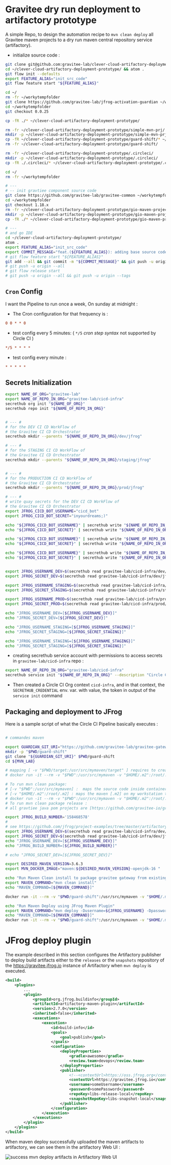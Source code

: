 # Gravitee dry run deployment to artifactory prototype

A simple Repo, to design the automation recipe to `mvn clean deploy` all Gravitee maven projects to a dry run maven central repository service (artifactory).



* initialize source code :

```bash
git clone git@github.com:gravitee-lab/clever-cloud-artifactory-deployment-prototype.git
cd ~/clever-cloud-artifactory-deployment-prototype/ && atom .
git flow init --defaults
export FEATURE_ALIAS="init_src_code"
git flow feature start "${FEATURE_ALIAS}"

cd ~/
rm -fr ~/workytempfolder
git clone https://github.com/gravitee-lab/jfrog-activation-guardian ~/workytempfolder
cd ~/workytempfolder
git checkout 0.0.25

cp -fR ./* ~/clever-cloud-artifactory-deployment-prototype/

rm -fr ~/clever-cloud-artifactory-deployment-prototype/simple-mvn-prj/
mkdir -p ~/clever-cloud-artifactory-deployment-prototype/simple-mvn-prj/
cp -fR ~/clever-cloud-artifactory-deployment-prototype/guard-shift/* ~/clever-cloud-artifactory-deployment-prototype/simple-mvn-prj/
rm -fr ~/clever-cloud-artifactory-deployment-prototype/guard-shift/

rm -fr ~/clever-cloud-artifactory-deployment-prototype/.circleci/
mkdir -p ~/clever-cloud-artifactory-deployment-prototype/.circleci/
cp -fR ./.circleci/* ~/clever-cloud-artifactory-deployment-prototype/.circleci/

cd ~/
rm -fr ~/workytempfolder

# ---
# -- init gravtiee component source code
git clone https://github.com/gravitee-lab/gravitee-common ~/workytempfolder
cd ~/workytempfolder
git checkout 1.18.x
rm -fr ~/clever-cloud-artifactory-deployment-prototype/gio-maven-project/
mkdir -p ~/clever-cloud-artifactory-deployment-prototype/gio-maven-project/
cp -fR ./* ~/clever-cloud-artifactory-deployment-prototype/gio-maven-project/

# ---
# and go IDE
cd ~/clever-cloud-artifactory-deployment-prototype/
atom .
export FEATURE_ALIAS="init_src_code"
export COMMIT_MESSAGE="feat.(${FEATURE_ALIAS}): adding base source code"
# git flow feature start "${FEATURE_ALIAS}"
git add --all && git commit -m "${COMMIT_MESSAGE}" && git push -u origin HEAD
# git push -u origin --all
# git flow release start
# git push -u origin --all && git push -u origin --tags
```


## `Cron` Config

I want the Pipeline to run once a week, On sunday at midnight :

* The Cron configuration for that frequency is :

```ini
0 0 * * 0
```

* test config every 5 minutes: ( `*/5` _cron step syntax_ not supported by Circle CI )

```ini
*/5 * * * *
```

* test config every minute :

```ini
* * * * *
```


## Secrets Initialization

```bash
export NAME_OF_ORG="gravitee-lab"
export NAME_OF_REPO_IN_ORG="gravitee-lab/cicd-infra"
secrethub org init "${NAME_OF_ORG}"
secrethub repo init "${NAME_OF_REPO_IN_ORG}"


# --- #
# for the DEV CI CD WorkFlow of
# the Gravitee CI CD Orchestrator
secrethub mkdir --parents "${NAME_OF_REPO_IN_ORG}/dev/jfrog"

# --- #
# for the STAGING CI CD WorkFlow of
# the Gravitee CI CD Orchestrator
secrethub mkdir --parents "${NAME_OF_REPO_IN_ORG}/staging/jfrog"


# --- #
# for the PRODUCTION CI CD WorkFlow of
# the Gravitee CI CD Orchestrator
secrethub mkdir --parents "${NAME_OF_REPO_IN_ORG}/prod/jfrog"

# --- #
# write quay secrets for the DEV CI CD WorkFlow of
# the Gravitee CI CD Orchestrator
export JFROG_CICD_BOT_USERNAME="cicd_bot"
export JFROG_CICD_BOT_SECRET="inyourdreams;)"

echo "${JFROG_CICD_BOT_USERNAME}" | secrethub write "${NAME_OF_REPO_IN_ORG}/dev/jfrog/username"
echo "${JFROG_CICD_BOT_SECRET}" | secrethub write "${NAME_OF_REPO_IN_ORG}/dev/jfrog/password"

echo "${JFROG_CICD_BOT_USERNAME}" | secrethub write "${NAME_OF_REPO_IN_ORG}/staging/jfrog/username"
echo "${JFROG_CICD_BOT_SECRET}" | secrethub write "${NAME_OF_REPO_IN_ORG}/staging/jfrog/password"

echo "${JFROG_CICD_BOT_USERNAME}" | secrethub write "${NAME_OF_REPO_IN_ORG}/prod/jfrog/username"
echo "${JFROG_CICD_BOT_SECRET}" | secrethub write "${NAME_OF_REPO_IN_ORG}/prod/jfrog/password"


export JFROG_USERNAME_DEV=$(secrethub read gravitee-lab/cicd-infra/dev/jfrog/username)
export JFROG_SECRET_DEV=$(secrethub read gravitee-lab/cicd-infra/dev/jfrog/password)

export JFROG_USERNAME_STAGING=$(secrethub read gravitee-lab/cicd-infra/staging/jfrog/username)
export JFROG_SECRET_STAGING=$(secrethub read gravitee-lab/cicd-infra/staging/jfrog/password)

export JFROG_USERNAME_PROD=$(secrethub read gravitee-lab/cicd-infra/prod/jfrog/username)
export JFROG_SECRET_PROD=$(secrethub read gravitee-lab/cicd-infra/prod/jfrog/password)

echo "JFROG_USERNAME_DEV=[${JFROG_USERNAME_DEV}]"
echo "JFROG_SECRET_DEV=[${JFROG_SECRET_DEV}]"

echo "JFROG_USERNAME_STAGING=[${JFROG_USERNAME_STAGING}]"
echo "JFROG_SECRET_STAGING=[${JFROG_SECRET_STAGING}]"

echo "JFROG_USERNAME_STAGING=[${JFROG_USERNAME_STAGING}]"
echo "JFROG_SECRET_STAGING=[${JFROG_SECRET_STAGING}]"


```
* creating secrethub service account with permissions to access secrets in `gravitee-lab/cicd-infra` repo :

```bash
export NAME_OF_REPO_IN_ORG="gravitee-lab/cicd-infra"
secrethub service init "${NAME_OF_REPO_IN_ORG}" --description "Circle CI Service for Gravitee CI CD Orchestrator" --permission read | tee ./.the-created.service.token
```
* Then created a Circle CI Org context `cicd-infra`, and in that context, the `SECRETHUB_CREDENTIAL` env. var. with value, the token in output of the `service init` command

## Packaging and deployment to JFrog


Here is a sample script of what the Circle CI Pipeline basically executes :

```bash

# commandes maven

export GUARDIAN_GIT_URI="https://github.com/gravitee-lab/gravitee-gateway"
mkdir -p "$PWD/guard-shift"
git clone "${GUARDIAN_GIT_URI}" $PWD/guard-shift
cd ${MVN_LAB}

# mapping [ -v "$PWD/target:/usr/src/mymaven/target" ] requires to create a docker image to manage UID GID of linux user inside and outside container
# docker run -it --rm -v "$PWD":/usr/src/mymaven -v "$HOME/.m2":/root/.m2 -v "$PWD/target:/usr/src/mymaven/target" -w /usr/src/mymaven maven mvn clean package

# To run mvn clean package:
# [-v "$PWD":/usr/src/mymaven] :  maps the source code inside container
# [-v "$HOME/.m2":/root/.m2] : maps the maven [.m2] on my workstation to the one inside the container. I will ust this one to use settings.xml
# docker run -it --rm -v "$PWD":/usr/src/mymaven -v "$HOME/.m2":/root/.m2 -w /usr/src/mymaven maven mvn clean package
# To run mvn clean package release :
# all gravtiee java pom projects are [https://github.com/gravitee-io/gravitee-parent/]

export JFROG_BUILD_NUMBER='158468578'
#
# see https://github.com/jfrog/project-examples/tree/master/artifactory-maven-plugin-example
export JFROG_USERNAME_DEV=$(secrethub read gravitee-lab/cicd-infra/dev/jfrog/username)
export JFROG_SECRET_DEV=$(secrethub read gravitee-lab/cicd-infra/dev/jfrog/password)
echo "JFROG_USERNAME_DEV=[${JFROG_USERNAME_DEV}]"
echo "JFROG_BUILD_NUMBER=[${JFROG_BUILD_NUMBER}]"

# echo "JFROG_SECRET_DEV=[${JFROG_SECRET_DEV}]"

export DESIRED_MAVEN_VERSION=3.6.3
export MVN_DOCKER_IMAGE="maven:${DESIRED_MAVEN_VERSION}-openjdk-16 "

echo "Run Maven Clean install to package gravitee gateway from existing maven central repo (Nexus Sonatype, Maven Central)"
export MAVEN_COMMAND="mvn clean install"
echo "MAVEN_COMMAND=[${MAVEN_COMMAND}]"

docker run -it --rm -v "$PWD/guard-shift":/usr/src/mymaven -v "$HOME/.m2":/root/.m2 -w /usr/src/mymaven ${MVN_DOCKER_IMAGE} ${MAVEN_COMMAND}

echo "Run Maven Deploy using JFrog Maven Plugin"
export MAVEN_COMMAND="mvn deploy -Dusername=${JFROG_USERNAME} -Dpassword=${JFROG_SECRET} -Dbuildnumber=${JFROG_BUILD_NUMBER}"
echo "MAVEN_COMMAND=[${MAVEN_COMMAND}]"
docker run -it --rm -v "$PWD/guard-shift":/usr/src/mymaven -v "$HOME/.m2":/root/.m2 -w /usr/src/mymaven ${MVN_DOCKER_IMAGE} ${MAVEN_COMMAND}

```


# JFrog deploy plugin


The example described in this section configures the Artifactory publisher to deploy build artifacts either to the `releases` or the `snapshots` repository of the  https://gravitee.jfrog.io <!-- public OSS --> instance of Artifactory when `mvn deploy` is executed.

```Xml
<build>
    <plugins>
        ...
        <plugin>
            <groupId>org.jfrog.buildinfo</groupId>
            <artifactId>artifactory-maven-plugin</artifactId>
            <version>2.7.0</version>
            <inherited>false</inherited>
            <executions>
                <execution>
                    <id>build-info</id>
                    <goals>
                        <goal>publish</goal>
                    </goals>
                    <configuration>
                        <deployProperties>
                            <gradle>awesome</gradle>
                            <review.team>devops</review.team>
                        </deployProperties>
                        <publisher>
                            <!--<contextUrl>https://oss.jfrog.org</contextUrl>-->
                            <contextUrl>https://gravitee.jfrog.io</contextUrl>
                            <username>someUsername</username>
                            <password>somePassword</password>
                            <repoKey>libs-release-local</repoKey>
                            <snapshotRepoKey>libs-snapshot-local</snapshotRepoKey>
                        </publisher>
                    </configuration>
                </execution>
            </executions>
        </plugin>
    </plugins>
</build>
```

When maven deploy successfully uploaded the maven artifacts to artifactory, we can see them in the artifactory Web UI :

![success mvn deploy artifacts in Artifactory Web UI](./doc/images/MVN_DEPLOY_SUCCESS_ARTIFACTORY_2020-09-27T19-10-22.862Z.png)
